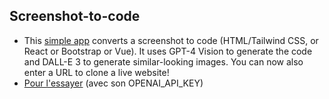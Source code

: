##  Screenshot-to-code
- This [simple app](https://github.com/abi/screenshot-to-code) converts a screenshot to code (HTML/Tailwind CSS, or React or Bootstrap or Vue). It uses GPT-4 Vision to generate the code and DALL-E 3 to generate similar-looking images. You can now also enter a URL to clone a live website!
- [Pour l'essayer](https://screenshottocode.com/)  (avec son OPENAI_API_KEY)
